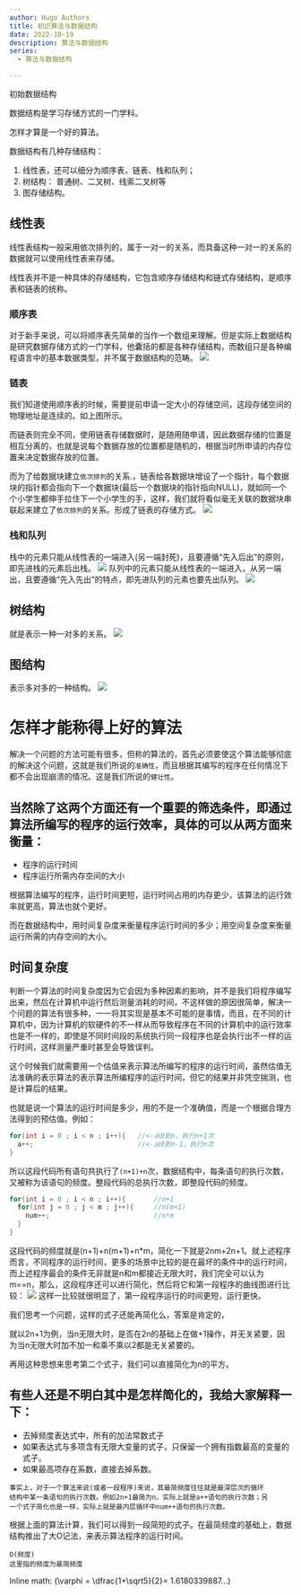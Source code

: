 ```yaml
---
author: Hugo Authors
title: 初识算法与数据结构
date: 2022-10-19
description: 算法与数据结构
series:
  - 算法与数据结构

---
```


初始数据结构

数据结构是学习存储方式的一门学科。

怎样才算是一个好的算法。
<!--more-->
数据结构有几种存储结构：
1. 线性表，还可以细分为顺序表，链表、栈和队列；
2. 树结构： 普通树、二叉树、线索二叉树等
3. 图存储结构。

## 线性表
线性表结构一般采用依次排列的，属于一对一的关系，而具备这种一对一的关系的数据就可以使用线性表来存储。

线性表并不是一种具体的存储结构，它包含顺序存储结构和链式存储结构，是顺序表和链表的统称。
### 顺序表
对于新手来说，可以将顺序表先简单的当作一个数组来理解。但是实际上数据结构是研究数据存储方式的一门学科，他囊括的都是各种存储结构，而数组只是各种编程语言中的基本数据类型，并不属于数据结构的范畴。
![](/images/顺序表结构.jpg)
### 链表
我们知道使用顺序表的时候，需要提前申请一定大小的存储空间，这段存储空间的物理地址是连续的。如上图所示。

而链表则完全不同，使用链表存储数据时，是随用随申请，因此数据存储的位置是相互分离的，也就是说每个数据存放的位置都是随机的，根据当时所申请的内存位置来决定数据存放的位置。

而为了给数据块建立`依次排列`的关系.，链表给各数据块增设了一个指针，每个数据块的指针都会指向下一个数据块(最后一个数据块的指针指向NULL)，就如同一个个小学生都伸手拉住下一个小学生的手，这样，我们就将看似毫无关联的数据块串联起来建立了`依次排列`的关系。形成了链表的存储方式。
![](/images/链表结构.jpg)

### 栈和队列
栈中的元素只能从线性表的一端进入(另一端封死)，且要遵循“先入后出”的原则，即先进栈的元素后出栈。
![](/images/栈结构.jpg)
队列中的元素只能从线性表的一端进入，从另一端出，且要遵循“先入先出”的特点，即先进队列的元素也要先出队列。
![](/images/队列结构.jpg)

## 树结构
就是表示一种一对多的关系。
![](/images/树结构.jpg)
## 图结构
表示多对多的一种结构。
![](/images/图存储结构.jpg)

# 怎样才能称得上好的算法
解决一个问题的方法可能有很多，但称的算法的，首先必须要使这个算法能够彻底的解决这个问题，这就是我们所说的`准确性`，而且根据其编写的程序在任何情况下都不会出现崩溃的情况。这是我们所说的`健壮性`。

当然除了这两个方面还有一个重要的筛选条件，即通过算法所编写的程序的运行效率，具体的可以从两方面来衡量：
-
- 程序的运行时间
- 程序运行所需内存空间的大小

根据算法编写的程序，运行时间更短，运行时间占用的内存更少，该算法的运行效率就更高，算法也就个更好。

而在数据结构中，用时间复杂度来衡量程序运行时间的多少；用空间复杂度来衡量运行所需的内存空间的大小。

## 时间复杂度
判断一个算法的时间复杂度因为它会因为多种因素的影响，并不是我们将程序编写出来，然后在计算机中运行然后测量消耗的时间，不这样做的原因很简单，解决一个问题的算法有很多种，一一将其实现是基本不可能的是事情，而且，在不同的计算机中，因为计算机的软硬件的不一样从而导致程序在不同的计算机中的运行效率也是不一样的，即使是不同时间段的系统执行同一段程序也是会执行出不一样的运行时间，这样测量严重时甚至会导致误判。

这个时候我们就需要用一个估值来表示算法所编写的程序的运行时间，虽然估值无法准确的表示算法的表示算法所编程序的运行时间，但它的结果并非凭空揣测，也是计算后的结果。

也就是说一个算法的运行时间是多少，用的不是一个准确值，而是一个根据合理方法得到的预估值。例如：
```c
for(int i = 0 ; i < n ; i++){   //<-从0到n，执行n+1次
  a++;                          //<-从0到n-1，执行n次
}
```
所以这段代码所有语句共执行了`(n+1)+n`次，数据结构中，每条语句的执行次数，又被称为该语句的频度。整段代码的总执行次数，即整段代码的频度。
```c
for(int i = 0 ; i < n ; i++){       //n+1
  for(int j = 0 ; j < m ; j++){     //n(m+1)
    num++;                          //n*m
  }
}
```
这段代码的频度就是(n+1)+n(m+1)+n*m，简化一下就是2nm+2n+1。就上述程序而言，不同程序的运行时间，更多的场景中比较的是在最坏的条件中的运行时间，而上述程序最会的条件无非就是n和m都接近无限大时，我们完全可以认为m==n，那么，这段程序还可以进行简化，然后将它和第一段程序的曲线图进行比较：
![](/images/不同程序运行时间比较.jpg)
这样一比较就很明显了，第一段程序运行的时间更短，运行更快。

我们思考一个问题，这样的式子还能再简化么，答案是肯定的，

就以2n+1为例，当n无限大时，是否在2n的基础上在做+1操作，并无关紧要，因为当n无限大时加不加一和乘不乘以2都是无关紧要的。

再用这种思想来思考第二个式子，我们可以直接简化为n的平方。

有些人还是不明白其中是怎样简化的，我给大家解释一下：
-
- 去掉频度表达式中，所有的加法常数式子
- 如果表达式与多项含有无限大变量的式子，只保留一个拥有指数最高的变量的式子。
- 如果最高项存在系数，直接去掉系数。

```
事实上，对于一个算法来说(或者一段程序)来说，其最简频度往往就是最深层次的循环
结构中某一条语句的执行次数。例如2n+1最简为n，实际上就是a++语句的执行次数；另
一个式子简化也是一样，实际上就是最内层循环中num++语句的执行次数。
```

根据上面的算法计算，我们可以得到一段简短的式子。在最简频度的基础上，数据结构推出了大O记法，来表示算法程序的运行时间。
```
O(频度)
这里指的频度为最简频度
```
Inline math: \(\varphi = \dfrac{1+\sqrt5}{2}= 1.6180339887…\)